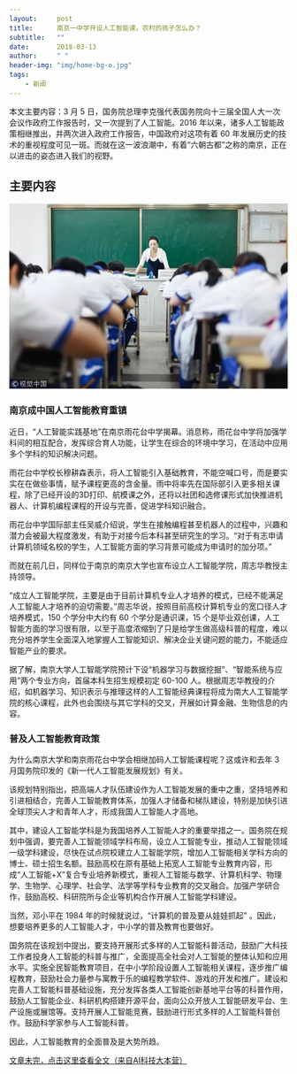 ```yaml
---
layout:     post
title:      南京一中学开设人工智能课，农村的孩子怎么办？
subtitle:   ""
date:       2018-03-13
author:     " "
header-img: "img/home-bg-o.jpg"
tags:
    - 新闻
---
```


本文主要内容：3 月 5 日，国务院总理李克强代表国务院向十三届全国人大一次会议作政府工作报告时，又一次提到了人工智能。2016 年以来，诸多人工智能政策相继推出，并两次进入政府工作报告，中国政府对这项有着 60 年发展历史的技术的重视程度可见一斑。而就在这一波浪潮中，有着“六朝古都”之称的南京，正在以进击的姿态进入我们的视野。





<!-- more -->

## 主要内容

![images](/images/AI/2018-3-13-zhongxue.jpg)

### 南京成中国人工智能教育重镇

近日，“人工智能实践基地”在南京雨花台中学揭幕。消息称，雨花台中学将加强学科间的相互配合，发挥综合育人功能，让学生在综合的环境中学习，在活动中应用多个学科的知识解决问题。

雨花台中学校长穆耕森表示，将人工智能引入基础教育，不能空喊口号，而是要实实在在做些事情，赋予课程更高的含金量。雨中将率先在国际部引入更多相关课程，除了已经开设的3D打印、航模课之外，还将以社团和选修课形式加快推进机器人、计算机编程课程的开设与完善，促进学科知识融合。

雨花台中学国际部主任吴威介绍说，学生在接触编程甚至机器人的过程中，兴趣和潜力会被最大程度激发，有助于对接今后本科甚至研究生的学习。“对于有志申请计算机领域名校的学生，人工智能方面的学习背景可能成为申请时的加分项。”

而就在前几日，同样位于南京的南京大学也宣布设立人工智能学院，周志华教授主持领导。

“成立人工智能学院，主要是由于目前计算机专业人才培养的模式，已经不能满足人工智能人才培养的迫切需要。”周志华说，按照目前高校计算机专业的宽口径人才培养模式，150 个学分中大约有 60 个学分是通识课，15 个是毕业双创课，人工智能方面的学习很有限，以至于高度浓缩到了只是给学生做高级科普的程度，难以充分培养学生全面深入地掌握人工智能知识、解决企业关键问题的能力，不能适应智能产业的要求。

据了解，南京大学人工智能学院预计下设“机器学习与数据挖掘”、“智能系统与应用”两个专业方向，首届本科生招生规模初定 60-100 人。根据周志华教授的介绍，如机器学习、知识表示与推理这样的人工智能经典课程将成为南大人工智能学院的核心课程，此外也会围绕与其它学科的交叉，开展如计算金融、生物信息的内容。

### 普及人工智能教育政策

为什么南京大学和南京雨花台中学会相继加码人工智能课程呢？这或许和去年 3 月国务院印发的《新一代人工智能发展规划》有关。

该规划特别指出，把高端人才队伍建设作为人工智能发展的重中之重，坚持培养和引进相结合，完善人工智能教育体系，加强人才储备和梯队建设，特别是加快引进全球顶尖人才和青年人才，形成我国人工智能人才高地。

其中，建设人工智能学科是为我国培养人工智能人才的重要举措之一。国务院在规划中强调，要完善人工智能领域学科布局，设立人工智能专业，推动人工智能领域一级学科建设，尽快在试点院校建立人工智能学院，增加人工智能相关学科方向的博士、硕士招生名额。鼓励高校在原有基础上拓宽人工智能专业教育内容，形成“人工智能+X”复合专业培养新模式，重视人工智能与数学、计算机科学、物理学、生物学、心理学、社会学、法学等学科专业教育的交叉融合。加强产学研合作，鼓励高校、科研院所与企业等机构合作开展人工智能学科建设。

当然，邓小平在 1984 年的时候就说过，“计算机的普及要从娃娃抓起” 。因此，想要培养更多的人工智能人才，中小学的普及教育也要做好。

国务院在该规划中提出，要支持开展形式多样的人工智能科普活动，鼓励广大科技工作者投身人工智能的科普与推广，全面提高全社会对人工智能的整体认知和应用水平。实施全民智能教育项目，在中小学阶段设置人工智能相关课程，逐步推广编程教育，鼓励社会力量参与寓教于乐的编程教学软件、游戏的开发和推广。建设和完善人工智能科普基础设施，充分发挥各类人工智能创新基地平台等的科普作用，鼓励人工智能企业、科研机构搭建开源平台，面向公众开放人工智能研发平台、生产设施或展馆等。支持开展人工智能竞赛，鼓励进行形式多样的人工智能科普创作。鼓励科学家参与人工智能科普。

因此，人工智能教育的全面普及是大势所趋。

[文章未完，点击这里查看全文（来自AI科技大本营）](http://mp.weixin.qq.com/s/rnxIalTdUK_vdpKmUZjKzg)